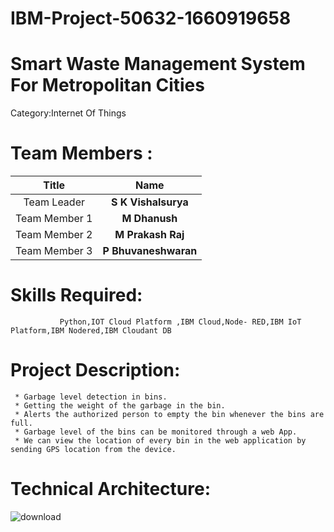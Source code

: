 # IBM-Project-50632-1660919658

# Smart Waste Management System For Metropolitan Cities

Category:Internet Of Things

# Team Members :
|   **Title**   |      **Name**     |
|:-----------:|:-----------------:|
| Team Leader   |    **S K Vishalsurya**   |
| Team Member 1 |   **M Dhanush**  |
| Team Member 2 |  **M Prakash Raj**  |
| Team Member 3 | **P Bhuvaneshwaran** |

# Skills Required:
               Python,IOT Cloud Platform ,IBM Cloud,Node- RED,IBM IoT Platform,IBM Nodered,IBM Cloudant DB

# Project Description:

     * Garbage level detection in bins.     
     * Getting the weight of the garbage in the bin. 
     * Alerts the authorized person to empty the bin whenever the bins are full.
     * Garbage level of the bins can be monitored through a web App.
     * We can view the location of every bin in the web application by sending GPS location from the device.
     
# Technical Architecture:


  ![download](https://user-images.githubusercontent.com/114343907/200028498-b4fafe12-ec2b-4b99-b3dc-8039439193b1.png)
